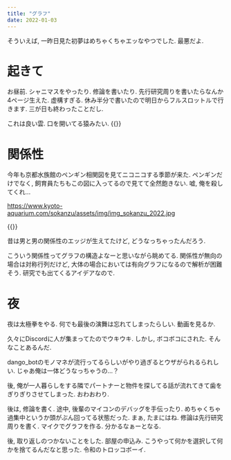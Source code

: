 ```yaml
---
title: "グラフ"
date: 2022-01-03
---
```


そういえば, 一昨日見た初夢はめちゃくちゃエッなやつでした. 最悪だよ.
# 起きて
お昼前. シャニマスをやったり. 修論を書いたり. 先行研究周りを書いたらなんか4ページ生えた. 虚構すぎる. 休み半分で書いたので明日からフルスロットルで行きます. 三が日も終わったことだし.

これは良い雲. 口を開いてる猿みたい.
{{<tweet user="dango_bot" id="1477867034507882499">}}

# 関係性
今年も京都水族館のペンギン相関図を見てニコニコする季節が来た. ペンギンだけでなく, 飼育員たちもこの図に入ってるので見てて全然飽きない. 嘘, 俺を殺してくれ...

https://www.kyoto-aquarium.com/sokanzu/assets/img/img_sokanzu_2022.jpg

{{<tweet user="dango_bot" id="1477942796636278789">}}

昔は男と男の関係性のエッジが生えてたけど, どうなっちゃったんだろう.

こういう関係性ってグラフの構造よなーと思いながら眺めてる. 関係性が無向の場合は対称行列だけど, 大体の場合においては有向グラフになるので解析が困難そう. 研究でも出てくるアイデアなので.

# 夜

夜は太極拳をやる. 何でも最後の演舞は忘れてしまったらしい. 動画を見るか.

久々にDiscordに人が集まってたのでウキウキ. しかし, ボコボコにされた. そんなことあるんだ.

dango_botのモノマネが流行ってるらしいがやり過ぎるとウザがられるられしい. じゃあ俺は一体どうなっちゃうの...？

後, 俺が一人暮らしをする隣でパートナーと物件を探してる話が流れてきて歯をぎりぎりさせてしまった. おわおわり.

後は, 修論を書く. 途中, 後輩のマイコンのデバッグを手伝ったり. めちゃくちゃ過集中というか頭がぶん回ってる状態だった. まぁ, たまにはね.
修論は先行研究周りを書く. マイクでグラフを作る. 分かるなぁーとなる.

後, 取り返しのつかないことをした. 部屋の申込み. こうやって何かを選択して何かを捨てるんだなと思った. 令和のトロッコボーイ.